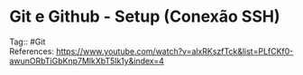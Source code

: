 # Git e Github - Setup (Conexão SSH)

Tag:: #Git  
References: https://www.youtube.com/watch?v=alxRKszfTck&list=PLfCKf0-awunORbTiGbKnp7MlkXbT5lk1y&index=4


